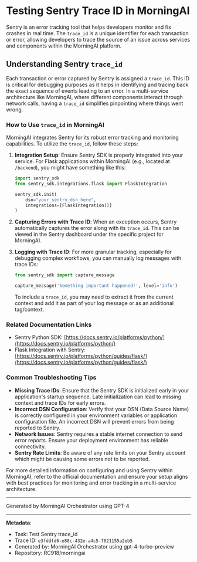 # Testing Sentry Trace ID in MorningAI

Sentry is an error tracking tool that helps developers monitor and fix crashes in real time. The `trace_id` is a unique identifier for each transaction or error, allowing developers to trace the source of an issue across services and components within the MorningAI platform.

## Understanding Sentry `trace_id`

Each transaction or error captured by Sentry is assigned a `trace_id`. This ID is critical for debugging purposes as it helps in identifying and tracing back the exact sequence of events leading to an error. In a multi-service architecture like MorningAI, where different components interact through network calls, having a `trace_id` simplifies pinpointing where things went wrong.

### How to Use `trace_id` in MorningAI

MorningAI integrates Sentry for its robust error tracking and monitoring capabilities. To utilize the `trace_id`, follow these steps:

1. **Integration Setup**: Ensure Sentry SDK is properly integrated into your service. For Flask applications within MorningAI (e.g., located at `/backend`), you might have something like this:

    ```python
    import sentry_sdk
    from sentry_sdk.integrations.flask import FlaskIntegration
    
    sentry_sdk.init(
        dsn="your_sentry_dsn_here",
        integrations=[FlaskIntegration()]
    )
    ```

2. **Capturing Errors with Trace ID**: When an exception occurs, Sentry automatically captures the error along with its `trace_id`. This can be viewed in the Sentry dashboard under the specific project for MorningAI.

3. **Logging with Trace ID**: For more granular tracking, especially for debugging complex workflows, you can manually log messages with trace IDs:

    ```python
    from sentry_sdk import capture_message
    
    capture_message('Something important happened!', level='info')
    ```

   To include a `trace_id`, you may need to extract it from the current context and add it as part of your log message or as an additional tag/context.

### Related Documentation Links

- Sentry Python SDK: [https://docs.sentry.io/platforms/python/](https://docs.sentry.io/platforms/python/)
- Flask Integration with Sentry: [https://docs.sentry.io/platforms/python/guides/flask/](https://docs.sentry.io/platforms/python/guides/flask/)

### Common Troubleshooting Tips

- **Missing Trace IDs**: Ensure that the Sentry SDK is initialized early in your application's startup sequence. Late initialization can lead to missing context and trace IDs for early errors.
- **Incorrect DSN Configuration**: Verify that your DSN (Data Source Name) is correctly configured in your environment variables or application configuration file. An incorrect DSN will prevent errors from being reported to Sentry.
- **Network Issues**: Sentry requires a stable internet connection to send error reports. Ensure your deployment environment has reliable connectivity.
- **Sentry Rate Limits**: Be aware of any rate limits on your Sentry account which might be causing some errors not to be reported.

For more detailed information on configuring and using Sentry within MorningAI, refer to the official documentation and ensure your setup aligns with best practices for monitoring and error tracking in a multi-service architecture.

---
Generated by MorningAI Orchestrator using GPT-4

---

**Metadata**:
- Task: Test Sentry trace_id
- Trace ID: `e3fddfd6-e88c-432e-a4c5-7021155a2eb5`
- Generated by: MorningAI Orchestrator using gpt-4-turbo-preview
- Repository: RC918/morningai
